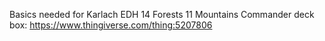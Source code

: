 Basics needed for Karlach EDH
14 Forests
11 Mountains
Commander deck box: https://www.thingiverse.com/thing:5207806